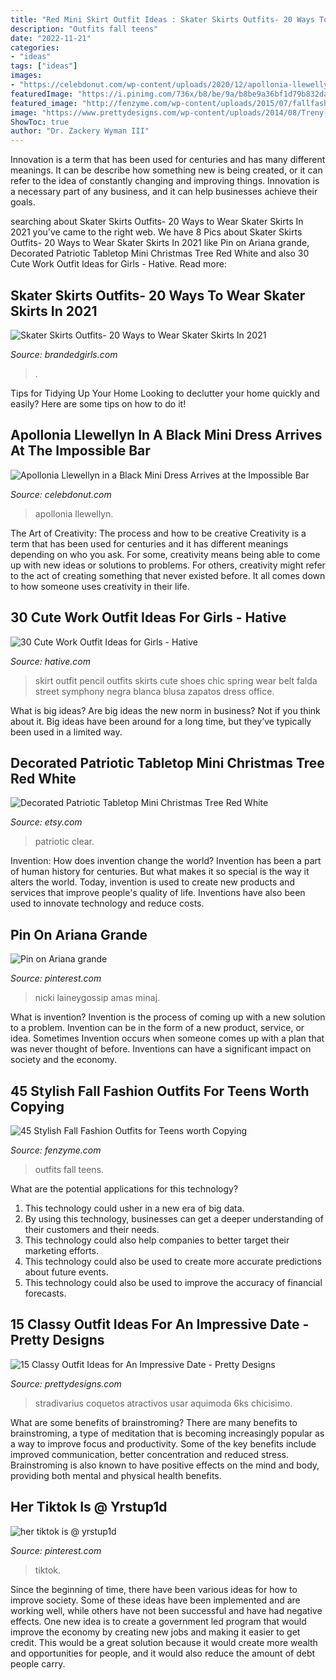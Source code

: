 ```yaml
---
title: "Red Mini Skirt Outfit Ideas : Skater Skirts Outfits- 20 Ways To Wear Skater Skirts In 2021"
description: "Outfits fall teens"
date: "2022-11-21"
categories:
- "ideas"
tags: ["ideas"]
images:
- "https://celebdonut.com/wp-content/uploads/2020/12/apollonia-llewellyn-in-a-black-mini-dress-arrives-at-the-impossible-bar-launch-party-in-york-3.jpg"
featuredImage: "https://i.pinimg.com/736x/b8/be/9a/b8be9a36bf1d79b832dadefaa96667dc.jpg"
featured_image: "http://fenzyme.com/wp-content/uploads/2015/07/fallfashion-outfits01711.jpg"
image: "https://www.prettydesigns.com/wp-content/uploads/2014/08/Treny-Outfit-Idea-with-Printed-Skirt.jpg"
ShowToc: true
author: "Dr. Zackery Wyman III"
---
```



Innovation is a term that has been used for centuries and has many different meanings. It can be describe how something new is being created, or it can refer to the idea of constantly changing and improving things. Innovation is a necessary part of any business, and it can help businesses achieve their goals.

	

		
searching about Skater Skirts Outfits- 20 Ways to Wear Skater Skirts In 2021 you've came to the right web. We have 8 Pics about Skater Skirts Outfits- 20 Ways to Wear Skater Skirts In 2021 like Pin on Ariana grande, Decorated Patriotic Tabletop Mini Christmas Tree Red White and also 30 Cute Work Outfit Ideas for Girls - Hative. Read more:
		
    
## Skater Skirts Outfits- 20 Ways To Wear Skater Skirts In 2021

<img loading=lazy src="https://www.brandedgirls.com/wp-content/uploads/2015/08/60a06d6c37bcdb4dd61a98c322a6fadd.jpg" onerror="this.onerror=null;this.src='https://tse2.mm.bing.net/th?id=OIP.YuWVCaP8_Iv3TFyHXLmeVgHaLH&amp;pid=15.1';" alt="Skater Skirts Outfits- 20 Ways to Wear Skater Skirts In 2021">

_Source: brandedgirls.com_

>. 

	

Tips for Tidying Up Your Home
Looking to declutter your home quickly and easily? Here are some tips on how to do it!

    
## Apollonia Llewellyn In A Black Mini Dress Arrives At The Impossible Bar

<img loading=lazy src="https://celebdonut.com/wp-content/uploads/2020/12/apollonia-llewellyn-in-a-black-mini-dress-arrives-at-the-impossible-bar-launch-party-in-york-3.jpg" onerror="this.onerror=null;this.src='https://tse3.mm.bing.net/th?id=OIP.gkYUl7vZbdt9b1Ay68YEXgHaOG&amp;pid=15.1';" alt="Apollonia Llewellyn in a Black Mini Dress Arrives at the Impossible Bar">

_Source: celebdonut.com_

>apollonia llewellyn. 

	

The Art of Creativity: The process and how to be creative
Creativity is a term that has been used for centuries and it has different meanings depending on who you ask. For some, creativity means being able to come up with new ideas or solutions to problems. For others, creativity might refer to the act of creating something that never existed before. It all comes down to how someone uses creativity in their life.

    
## 30 Cute Work Outfit Ideas For Girls - Hative

<img loading=lazy src="https://hative.com/wp-content/uploads/2015/02/work-outfit-ideas/19-cute-work-outfit-ideas-for-girls.jpg" onerror="this.onerror=null;this.src='https://tse3.mm.bing.net/th?id=OIP.CiwBY89LtqnVGqUZP9DnkwHaLH&amp;pid=15.1';" alt="30 Cute Work Outfit Ideas for Girls - Hative">

_Source: hative.com_

>skirt outfit pencil outfits skirts cute shoes chic spring wear belt falda street symphony negra blanca blusa zapatos dress office. 

	

What is big ideas?
Are big ideas the new norm in business? Not if you think about it. Big ideas have been around for a long time, but they’ve typically been used in a limited way.

    
## Decorated Patriotic Tabletop Mini Christmas Tree Red White

<img loading=lazy src="https://img0.etsystatic.com/000/0/5664346/il_570xN.292540812.jpg" onerror="this.onerror=null;this.src='https://tse4.mm.bing.net/th?id=OIP.HdxlHZBgklc7fXPi_ppiYQHaMf&amp;pid=15.1';" alt="Decorated Patriotic Tabletop Mini Christmas Tree Red White">

_Source: etsy.com_

>patriotic clear. 

	

Invention: How does invention change the world?
Invention has been a part of human history for centuries. But what makes it so special is the way it alters the world. Today, invention is used to create new products and services that improve people's quality of life. Inventions have also been used to innovate technology and reduce costs.

    
## Pin On Ariana Grande

<img loading=lazy src="https://i.pinimg.com/736x/97/90/d0/9790d03f9f370f81381ae1d1cf9c3816.jpg" onerror="this.onerror=null;this.src='https://tse4.mm.bing.net/th?id=OIP.BUsO4C41DnygtZScAbVrDwHaJ4&amp;pid=15.1';" alt="Pin on Ariana grande">

_Source: pinterest.com_

>nicki laineygossip amas minaj. 

	

What is invention?
Invention is the process of coming up with a new solution to a problem. Invention can be in the form of a new product, service, or idea. Sometimes Invention occurs when someone comes up with a plan that was never thought of before. Inventions can have a significant impact on society and the economy.

    
## 45 Stylish Fall Fashion Outfits For Teens Worth Copying

<img loading=lazy src="http://fenzyme.com/wp-content/uploads/2015/07/fallfashion-outfits01711.jpg" onerror="this.onerror=null;this.src='https://tse4.mm.bing.net/th?id=OIP.5Mk9n76Ueb6_bmIcvm8AgQHaOO&amp;pid=15.1';" alt="45 Stylish Fall Fashion Outfits for Teens worth Copying">

_Source: fenzyme.com_

>outfits fall teens. 

	

What are the potential applications for this technology?
1. This technology could usher in a new era of big data. 
2. By using this technology, businesses can get a deeper understanding of their customers and their needs. 
3. This technology could also help companies to better target their marketing efforts. 
4. This technology could also be used to create more accurate predictions about future events. 
5. This technology could also be used to improve the accuracy of financial forecasts.

    
## 15 Classy Outfit Ideas For An Impressive Date - Pretty Designs

<img loading=lazy src="https://www.prettydesigns.com/wp-content/uploads/2014/08/Treny-Outfit-Idea-with-Printed-Skirt.jpg" onerror="this.onerror=null;this.src='https://tse3.mm.bing.net/th?id=OIP.kF4jD1N9H-06qi1nNYzDxgHaLH&amp;pid=15.1';" alt="15 Classy Outfit Ideas for An Impressive Date - Pretty Designs">

_Source: prettydesigns.com_

>stradivarius coquetos atractivos usar aquimoda 6ks chicisimo. 

	

What are some benefits of brainstroming?
There are many benefits to brainstroming, a type of meditation that is becoming increasingly popular as a way to improve focus and productivity. Some of the key benefits include improved communication, better concentration and reduced stress. Brainstroming is also known to have positive effects on the mind and body, providing both mental and physical health benefits.

    
## Her Tiktok Is @ Yrstup1d

<img loading=lazy src="https://i.pinimg.com/736x/b8/be/9a/b8be9a36bf1d79b832dadefaa96667dc.jpg" onerror="this.onerror=null;this.src='https://tse3.mm.bing.net/th?id=OIP.vEtj5DkZtRBLop_OH8-bXwAAAA&amp;pid=15.1';" alt="her tiktok is @ yrstup1d">

_Source: pinterest.com_

>tiktok. 

	

Since the beginning of time, there have been various ideas for how to improve society. Some of these ideas have been implemented and are working well, while others have not been successful and have had negative effects. One new idea is to create a government led program that would improve the economy by creating new jobs and making it easier to get credit. This would be a great solution because it would create more wealth and opportunities for people, and it would also reduce the amount of debt people carry.

